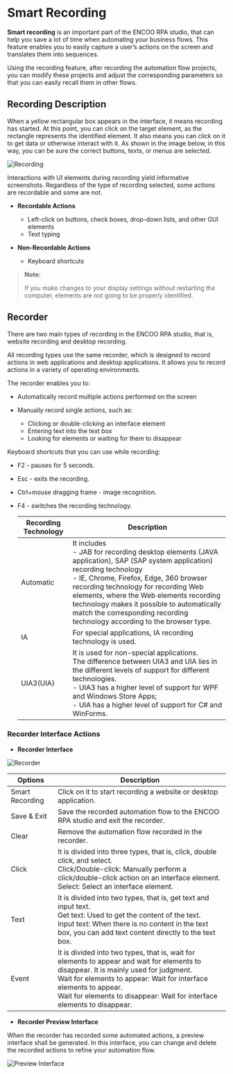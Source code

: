 # Smart Recording

**Smart recording** is an important part of the ENCOO RPA studio, that can help you save a lot of time when automating your business flows. This feature enables you to easily capture a user’s actions on the screen and translates them into sequences.

Using the recording feature, after recording the automation flow projects, you can modify these projects and adjust the corresponding parameters so that you can easily recall them in other flows.

## Recording Description

When a yellow rectangular box appears in the interface, it means recording has started. At this point, you can click on the target element, as the rectangle represents the identified element. It also means you can click on it to get data or otherwise interact with it. As shown in the image below, in this way, you can be sure the correct buttons, texts, or menus are selected.

![Recording](https://docimages.blob.core.chinacloudapi.cn/images/Studio/recording/recording.png)

Interactions with UI elements during recording yield informative screenshots. Regardless of the type of recording selected, some actions are recordable and some are not.

- **Recordable Actions**
  
  - Left-click on buttons, check boxes, drop-down lists, and other GUI elements
  - Text typing

- **Non-Recordable Actions**
  
  - Keyboard shortcuts

> **Note:**
> 
> If you make changes to your display settings without restarting the computer, elements are not going to be properly identified.

## Recorder

There are two main types of recording in the ENCOO RPA studio, that is, website recording and desktop recording.

All recording types use the same recorder, which is designed to record actions in web applications and desktop applications. It allows you to record actions in a variety of operating environments.

The recorder enables you to:

- Automatically record multiple actions performed on the screen

- Manually record single actions, such as:
  
  - Clicking or double-clicking an interface element
  - Entering text into the text box
  - Looking for elements or waiting for them to disappear

Keyboard shortcuts that you can use while recording:

- F2 - pauses for 5 seconds.

- Esc - exits the recording.

- Ctrl+mouse dragging frame - image recognition.

- F4 - switches the recording technology.
  
  | Recording Technology| Description
  |----------|----------
  | Automatic| It includes</br> - JAB for recording desktop elements (JAVA application), SAP (SAP system application) recording technology</br> - IE, Chrome, Firefox, Edge, 360 browser recording technology for recording Web elements, where the Web elements recording technology makes it possible to automatically match the corresponding recording technology according to the browser type.
  | IA| For special applications, IA recording technology is used.
  | UIA3(UIA)| It is used for non-special applications. </br> The difference between UIA3 and UIA lies in the different levels of support for different technologies. </br> - UIA3 has a higher level of support for WPF and Windows Store Apps; </br> - UIA has a higher level of support for C# and WinForms.



### Recorder Interface Actions

- **Recorder Interface**

![Recorder](https://docimages.blob.core.chinacloudapi.cn/images/EnglishDocumentImage/smartrecorder20210429.png)

| Options| Description
|----------|----------
| Smart Recording| Click on it to start recording a website or desktop application.
| Save \& Exit| Save the recorded automation flow to the ENCOO RPA studio and exit the recorder.
| Clear| Remove the automation flow recorded in the recorder.
| Click| It is divided into three types, that is, click, double click, and select. </br> Click/Double-click: Manually perform a click/double-click action on an interface element. </br> Select: Select an interface element.
| Text| It is divided into two types, that is, get text and input text. </br> Get text: Used to get the content of the text. </br> Input text: When there is no content in the text box, you can add text content directly to the text box.
| Event| It is divided into two types, that is, wait for elements to appear and wait for elements to disappear. It is mainly used for judgment. </br> Wait for elements to appear: Wait for interface elements to appear. </br> Wait for elements to disappear: Wait for interface elements to disappear.

- **Recorder Preview Interface**

When the recorder has recorded some automated actions, a preview interface shall be generated. In this interface, you can change and delete the recorded actions to refine your automation flow.

![Preview Interface](https://docimages.blob.core.chinacloudapi.cn/images/EnglishDocumentImage/recorderpreviewinterface20210429.png)